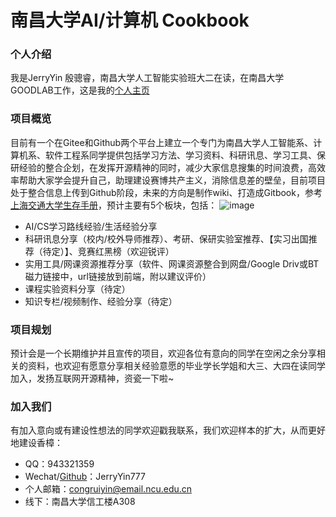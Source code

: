 # 南昌大学AI/计算机 Cookbook

### 个人介绍
我是JerryYin 殷骢睿，南昌大学人工智能实验班大二在读，在南昌大学GOODLAB工作，这是我的[个人主页](https://jerryyin777.github.io/)

### 项目概览
目前有一个在Gitee和Github两个平台上建立一个专门为南昌大学人工智能系、计算机系、软件工程系同学提供包括学习方法、学习资料、科研讯息、学习工具、保研经验的整合企划，在发挥开源精神的同时，减少大家信息搜集的时间浪费，高效率帮助大家学会提升自己，助理建设赛博共产主义，消除信息差的壁垒，目前项目处于整合信息上传到Github阶段，未来的方向是制作wiki、打造成Gitbook，参考[上海交通大学生存手册](https://survivesjtu.gitbook.io/survivesjtumanual/)，预计主要有5个板块，包括：
![image](https://user-images.githubusercontent.com/88324880/215309088-8dd0e714-568d-4662-8044-1bf1f976fb76.png)

* AI/CS学习路线经验/生活经验分享
* 科研讯息分享（校内/校外导师推荐）、考研、保研实验室推荐、【实习出国推荐（待定）】、竞赛红黑榜（欢迎锐评）
* 实用工具/网课资源推荐分享（软件、网课资源整合到网盘/Google Driv或BT磁力链接中，url链接放到前端，附以建议评价）
* 课程实验资料分享（待定）
* 知识专栏/视频制作、经验分享（待定）

### 项目规划
预计会是一个长期维护并且宣传的项目，欢迎各位有意向的同学在空闲之余分享相关的资料，也欢迎有愿意分享相关经验意愿的毕业学长学姐和大三、大四在读同学加入，发扬互联网开源精神，资瓷一下啦~

### 加入我们 
有加入意向或有建设性想法的同学欢迎戳我联系，我们欢迎样本的扩大，从而更好地建设香樟：
* QQ：943321359 
* Wechat/[Github](https://github.com/JerryYin777)：JerryYin777 
* 个人邮箱：[congruiyin@email.ncu.edu.cn](mailto:congruiyin@email.ncu.edu.cn)
* 线下：南昌大学信工楼A308

